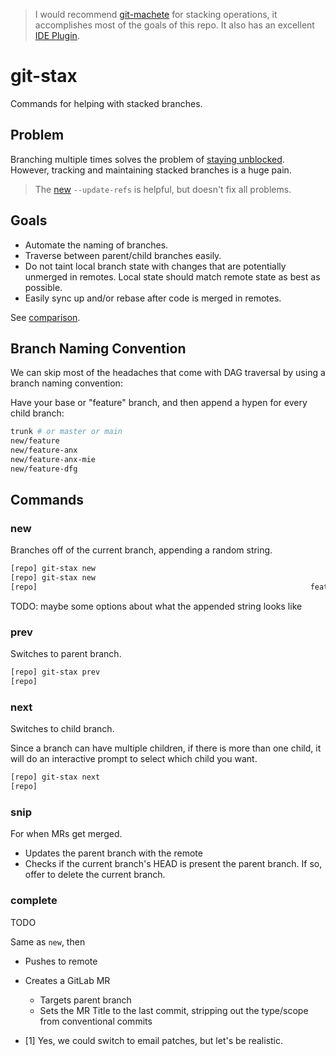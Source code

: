 > I would recommend [git-machete](https://github.com/VirtusLab/git-machete) for stacking operations, it accomplishes most of the goals of this repo. It also has an excellent [IDE Plugin](https://github.com/VirtusLab/git-machete-intellij-plugin#git-machete-intellij-plugin).

# git-stax

Commands for helping with stacked branches.

## Problem

Branching multiple times solves the problem of [staying unblocked](https://graphite.dev/blog/stacked-changes). However, tracking and maintaining stacked branches is a huge pain.

> The [new](https://adamj.eu/tech/2022/10/15/how-to-rebase-stacked-git-branches/) `--update-refs` is helpful, but doesn't fix all problems.

## Goals

- Automate the naming of branches.
- Traverse between parent/child branches easily.
- Do not taint local branch state with changes that are potentially unmerged in remotes. Local state should match remote state as best as possible.
- Easily sync up and/or rebase after code is merged in remotes.

See [comparison](/comparison.md).

## Branch Naming Convention

We can skip most of the headaches that come with DAG traversal by using a branch naming convention:

Have your base or "feature" branch, and then append a hypen for every child branch:

```sh
trunk # or master or main
new/feature
new/feature-anx
new/feature-anx-mie
new/feature-dfg
```

## Commands

### new

Branches off of the current branch, appending a random string.

```zsh
[repo] git-stax new                                                        feature/beta
[repo] git-stax new                                                    feature/beta-08W
[repo]                                                             feature/beta-08W-9j0
```

TODO: maybe some options about what the appended string looks like

### prev

Switches to parent branch.

```zsh
[repo] git-stax prev                                                   temp/one-08W-9jO
[repo]                                                                     temp/one-08W
```

### next

Switches to child branch.

Since a branch can have multiple children, if there is more than one child, it will do an interactive prompt to select which child you want.

```zsh
[repo] git-stax next                                                       temp/one-08W
[repo]                                                                 temp/one-08W-9jO
```

### snip

For when MRs get merged.

- Updates the parent branch with the remote
- Checks if the current branch's HEAD is present the parent branch. If so, offer to delete the current branch.

### complete

TODO

Same as `new`, then

- Pushes to remote
- Creates a GitLab MR
	- Targets parent branch
	- Sets the MR Title to the last commit, stripping out the type/scope from conventional commits

- [1] Yes, we could switch to email patches, but let's be realistic.